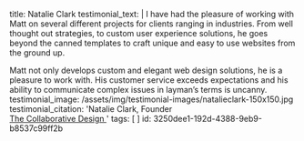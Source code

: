 title: Natalie Clark
testimonial_text: |
  I have had the pleasure of working with Matt on several different projects for clients ranging in industries. From well thought out strategies, to custom user experience solutions, he goes beyond the canned templates to craft unique and easy to use websites from the ground up.
  
  Matt not only develops custom and elegant web design solutions, he is a pleasure to work with. His customer service exceeds expectations and his ability to communicate complex issues in layman’s terms is uncanny.
testimonial_image: /assets/img/testimonial-images/natalieclark-150x150.jpg
testimonial_citation: 'Natalie Clark, Founder<br> <a target="_blank" href="https://thecollaborativedesign.com/">The Collaborative Design <span class="fa fa-external-link"></span></a>'
tags: [ ]
id: 3250dee1-192d-4388-9eb9-b8537c99ff2b
